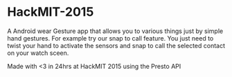# HackMIT-2015

A Android wear Gesture app that allows you to various things just by simple hand gestures. For example try our snap to call feature. You just need to twist your hand to activate the sensors and snap to call the selected contact on your watch sceen.

Made with <3 in 24hrs at HackMIT 2015 using the Presto API
